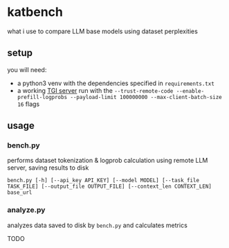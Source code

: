 # katbench
what i use to compare LLM base models using dataset perplexities

## setup

you will need:

- a python3 venv with the dependencies specified in `requirements.txt`
- a working [TGI server](https://huggingface.co/docs/text-generation-inference/en/index) run with the `--trust-remote-code --enable-prefill-logprobs --payload-limit 100000000 --max-client-batch-size 16` flags

## usage

### bench.py

performs dataset tokenization & logprob calculation using remote LLM server, saving results to disk

```bench.py [-h] [--api_key API_KEY] [--model MODEL] [--task_file TASK_FILE] [--output_file OUTPUT_FILE] [--context_len CONTEXT_LEN] base_url```

### analyze.py

analyzes data saved to disk by `bench.py` and calculates metrics

TODO